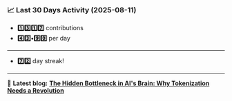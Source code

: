 <!--START_STATS-->
### 📈 Last 30 Days Activity (2025-08-11)  
- **1️⃣3️⃣1️⃣7️⃣** contributions  
- **4️⃣3️⃣•9️⃣0️⃣** per day
---
- **7️⃣2️⃣** day streak!
---
📝 **Latest blog:** [**The Hidden Bottleneck in AI's Brain: Why Tokenization Needs a Revolution**](https://andriak.com/blog/tokenization-revolution)
<!--END_STATS-->
